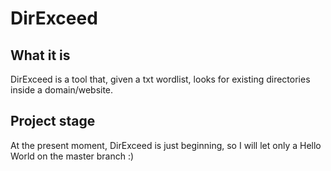 # DirExceed

## What it is

DirExceed is a tool that, given a txt wordlist, looks for existing directories inside a domain/website.

## Project stage

At the present moment, DirExceed is just beginning, so I will let only a Hello World on the master branch :)
